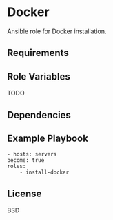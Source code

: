 Docker
=========

Ansible role for Docker installation.

Requirements
------------

Role Variables
--------------

TODO

Dependencies
------------

Example Playbook
----------------

    - hosts: servers
    become: true
    roles:
        - install-docker

License
-------

BSD